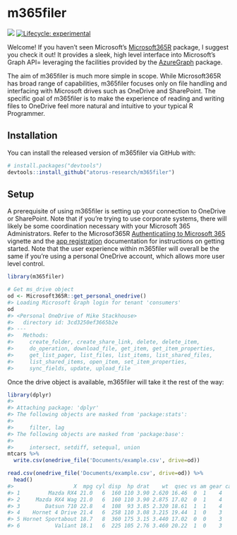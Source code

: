 
<!-- README.md is generated from README.Rmd. Please edit that file -->

# m365filer

<!-- badges: start -->

[<img src="https://img.shields.io/badge/License-MIT-blue.svg">](https://github.com/atorus-research/Tplyr/blob/master/LICENSE)
[![Lifecycle:
experimental](https://img.shields.io/badge/lifecycle-experimental-orange.svg)](https://lifecycle.r-lib.org/articles/stages.html#experimental-1)
<!-- badges: end -->

Welcome! If you haven’t seen Microsoft’s
[Microsoft365R](https://github.com/Azure/Microsoft365R) package, I
suggest you check it out! It provides a sleek, high level interface into
Microsoft’s Graph API= leveraging the facilities provided by the
[AzureGraph](https://cran.r-project.org/package=AzureGraph) package.

The aim of m365filer is much more simple in scope. While Microsoft365R
has broad range of capabilities, m365filer focuses only on file handling
and interfacing with Microsoft drives such as OneDrive and SharePoint.
The specific goal of m365filer is to make the experience of reading and
writing files to OneDrive feel more natural and intuitive to your
typical R Programmer.

## Installation

You can install the released version of m365filer via GitHub with:

``` r
# install.packages("devtools")
devtools::install_github("atorus-research/m365filer")
```

## Setup

A prerequisite of using m365filer is setting up your connection to
OneDrive or SharePoint. Note that if you’re trying to use corporate
systems, there will likely be some coordination necessary with your
Microsoft 365 Administrators. Refer to the Microsof365R [Authenticatiing
to Microsoft
365](https://github.com/Azure/Microsoft365R/blob/master/vignettes/auth.Rmd)
vignette and the [app
registration](https://github.com/Azure/Microsoft365R/blob/master/inst/app_registration.md)
documentation for instructions on getting started. Note that the user
experience within m365filer will overall be the same if you’re using a
personal OneDrive account, which allows more user level control.

``` r
library(m365filer)

# Get ms_drive object
od <- Microsoft365R::get_personal_onedrive()
#> Loading Microsoft Graph login for tenant 'consumers'
od
#> <Personal OneDrive of Mike Stackhouse>
#>   directory id: 3cd3250ef3665b2e 
#> ---
#>   Methods:
#>     create_folder, create_share_link, delete, delete_item,
#>     do_operation, download_file, get_item, get_item_properties,
#>     get_list_pager, list_files, list_items, list_shared_files,
#>     list_shared_items, open_item, set_item_properties,
#>     sync_fields, update, upload_file
```

Once the drive object is available, m365filer will take it the rest of
the way:

``` r
library(dplyr)
#> 
#> Attaching package: 'dplyr'
#> The following objects are masked from 'package:stats':
#> 
#>     filter, lag
#> The following objects are masked from 'package:base':
#> 
#>     intersect, setdiff, setequal, union
mtcars %>% 
  write.csv(onedrive_file('Documents/example.csv', drive=od))

read.csv(onedrive_file('Documents/example.csv', drive=od)) %>% 
  head()
#>                   X  mpg cyl disp  hp drat    wt  qsec vs am gear carb
#> 1         Mazda RX4 21.0   6  160 110 3.90 2.620 16.46  0  1    4    4
#> 2     Mazda RX4 Wag 21.0   6  160 110 3.90 2.875 17.02  0  1    4    4
#> 3        Datsun 710 22.8   4  108  93 3.85 2.320 18.61  1  1    4    1
#> 4    Hornet 4 Drive 21.4   6  258 110 3.08 3.215 19.44  1  0    3    1
#> 5 Hornet Sportabout 18.7   8  360 175 3.15 3.440 17.02  0  0    3    2
#> 6           Valiant 18.1   6  225 105 2.76 3.460 20.22  1  0    3    1
```
